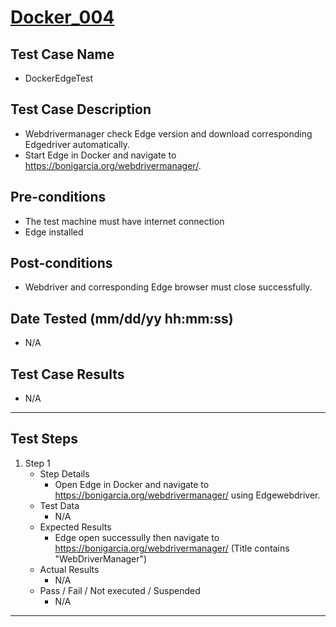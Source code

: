 # [Docker_004](https://github.com/bonigarcia/webdrivermanager-examples/tree/master/src/test/java/io/github/bonigarcia/wdm/test/basic/DockerEdgeTest.java)
## Test Case Name
* DockerEdgeTest
## Test Case Description
* Webdrivermanager check Edge version and download corresponding Edgedriver automatically.
* Start Edge in Docker and navigate to https://bonigarcia.org/webdrivermanager/.
## Pre-conditions
* The test machine must have internet connection
* Edge installed
## Post-conditions
* Webdriver and corresponding Edge browser must close successfully.
## Date Tested (mm/dd/yy hh:mm:ss)
* N/A
## Test Case Results
* N/A
---
## Test Steps
1. Step 1
	* Step Details
		* Open Edge in Docker and navigate to https://bonigarcia.org/webdrivermanager/ using Edgewebdriver.
	* Test Data
		* N/A
	* Expected Results
		* Edge open successully then navigate to https://bonigarcia.org/webdrivermanager/ (Title contains "WebDriverManager")
	* Actual Results
		* N/A
	* Pass / Fail / Not executed / Suspended
		* N/A
---
